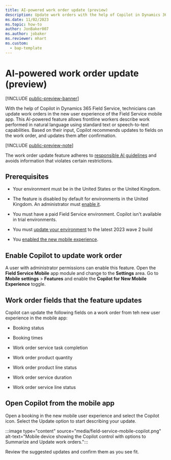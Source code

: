 ```yaml
---
title: AI-powered work order update (preview)
description: Update work orders with the help of Copilot in Dynamics 365 Field Service.
ms.date: 11/02/2023
ms.topic: how-to
author: JonBaker007
ms.author: jobaker
ms.reviewer: mhart
ms.custom:
  - bap-template
---
```


# AI-powered work order update (preview)

[!INCLUDE [public-preview-banner](../includes/public-preview-banner.md)]

With the help of Copilot in Dynamics 365 Field Service, technicians can update work orders in the new user experience of the Field Service mobile app. This AI-powered feature allows frontline workers describe work performed in natural language using standard text or speech-to-text capabilities. Based on their input, Copilot recommends updates to fields on the work order, and updates them after confirmation.  

[!INCLUDE [public-preview-note](../includes/public-preview-note.md)]

The work order update feature adheres to [responsible AI guidelines](faqs-work-order-update.md) and avoids information that violates certain restrictions.

## Prerequisites

- Your environment must be in the United States or the United Kingdom.

- The feature is disabled by default for environments in the United Kingdom. An administrator must [enable it](#enable-copilot-to-update-work-order).

- You must have a paid Field Service environment. Copilot isn't available in trial environments.

- You must [update your environment](update-field-service.md) to the latest 2023 wave 2 build

- You [enabled the new mobile experience](mobile-powerapp-newux-overview.md).

## Enable Copilot to update work order

A user with administrator permissions can enable this feature. Open the **Field Service Mobile** app module and change to the **Settings** area. Go to **Mobile settings** > **Features** and enable the **Copilot for New Mobile Experience** toggle.

## Work order fields that the feature updates

Copilot can update the following fields on a work order from teh new user experience in the mobile app:

- Booking status

- Booking times

- Work order service task completion

- Work order product quantity

- Work order product line status

- Work order service duration

- Work order service line status

## Open Copilot from the mobile app

Open a booking in the new mobile user experience and select the Copilot icon. Select the Update option to start describing your update.

:::image type="content" source="media/field-service-mobile-copilot.png" alt-text="Mobile device showing the Copilot control with options to Summarize and Update work orders.":::

Review the suggested updates and confirm them as you see fit.
